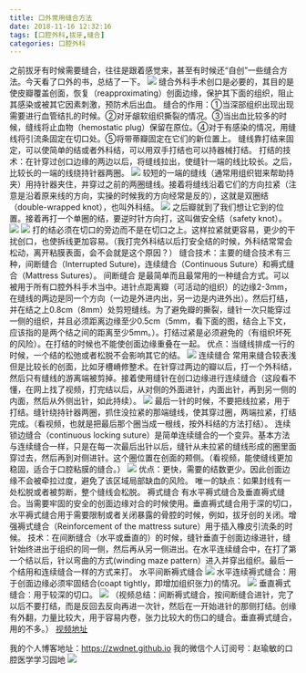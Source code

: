 ```yaml
---
title: 口外常用缝合方法
date: 2018-11-16 12:32:16
tags: [口腔外科,拔牙,缝合]
categories: 口腔外科
---
```

之前拔牙有时候需要缝合，往往是跟着感觉来，甚至有时候还“自创”一些缝合方法。今天看了口外的书，总结了一下。
![](https://zymblog-1258069789.cos.ap-chengdu.myqcloud.com/blog0007-kwcyfhff/01.jpg)
缝合外科手术创口是必要的，其目的是使皮瓣覆盖创面，恢复（reapproximating）创面边缘，保护其下面的组织，阻止其感染或被其它因素刺激，预防术后出血。
缝合的作用：①当深部组织出现出现需要进行血管结扎的时候。②对牙龈软组织撕裂的情况。③当出血比较多的时候，缝线将止血物（hemostatic plug）保留在原位。④对于有感染的情况，用缝线将引流条固定在切口处。⑤将带蒂瓣固定在它们的新位置上。
缝线靠打结来固定，可以使简单的结或者外科结，可以用双手打结也可以持器械打结。
打结的技术：在针穿过创口边缘的两边以后，将缝线拉出，使缝针一端的线比较长。之后，比较长的一端的线绕持针器两圈。
![](https://zymblog-1258069789.cos.ap-chengdu.myqcloud.com/blog0007-kwcyfhff/02.jpg)
较短的一端的缝线（通常用组织钳来帮助持夹）用持针器夹住，并穿过之前的两圈缝线。接着将缝线沿着它们的方向拉紧（注意是沿着原来线的方向，实操的时候我的方向经常是反的），这就是双圈结（double-wrapped knot），也叫外科结。
![](https://zymblog-1258069789.cos.ap-chengdu.myqcloud.com/blog0007-kwcyfhff/03.jpg)
之后瓣就到了我们想让它到的位置。接着再打一个单圈的结，要逆时针方向打，这叫做安全结（safety knot）。
![](https://zymblog-1258069789.cos.ap-chengdu.myqcloud.com/blog0007-kwcyfhff/04.jpg)
![](https://zymblog-1258069789.cos.ap-chengdu.myqcloud.com/blog0007-kwcyfhff/05.jpg)
打的结必须在切口的旁边而不是在切口之上。这样拉紧就更容易，更少的干扰创口，也使拆线更加容易。（我打完外科结以后打安全结的时候，外科结常常会松动，离开粘膜表面，会不会就是这个原因？）
缝合技术：主要的缝合技术有三种，间断缝合（Interrupted Suture)，连续缝合（Continuous Suture）和褥式缝合（Mattress Sutures）。
间断缝合
是最简单而且最常用的一种缝合方式。可以被用于所有口腔外科手术当中。进针点距离瓣（可活动的组织）的边缘2-3mm，在缝线的两边是同一个方向（一边是外进内出，另一边是内进外出）。然后打结，并在结之上0.8cm（8mm）处剪短缝线。为了避免瓣的撕裂，缝针一次只能穿过一侧的组织，并且必须距离边缘至少0.5cm（5mm，看下面的图，结合上下文，应该指的是两个结之间的距离至少5mm。）。打结过紧是必须避免的（有组织坏死的风险）。在打结的时候也不能使创面边缘重叠在一起。
优点：当缝线排成一行的时候，一个结的松弛或者松脱不会影响其它的结。
![](https://zymblog-1258069789.cos.ap-chengdu.myqcloud.com/blog0007-kwcyfhff/06.jpg)
连续缝合
常用来缝合较表浅但是比较长的创面，比如牙槽嵴修整术。在针穿过两边的瓣以后，打一个外科结，然后只有缝线的游离端被剪掉。接着使用缝针在创口边缘进行连续缝合（这段看不懂，在网上找了视频，打完结以后，从对侧的外面进针，内面出针，再到另一侧的内面，然后从外侧出针，如此持续）。
![](https://zymblog-1258069789.cos.ap-chengdu.myqcloud.com/blog0007-kwcyfhff/07.jpg)
最后一针的时候，不要把线拉紧，用于打结。缝针绕持针器两圈，抓住没拉紧的那端缝线，使其穿过圈，两端拉紧，打结完成。（看视频，也就是把最后那个圈当成一根线，按外科结的方法打结）。
连续锁边缝合（continuous locking suture）是简单连续缝合的一个变异。基本方法与连续缝合一样，只是在每一次最后出针以后，缝针从未拉紧的缝线形成的圈里面穿过去，然后再到对侧进针。这个圈位置在创面的颊侧。（看视频，能使缝线更加稳固，适合于口腔粘膜的缝合。）
![](https://zymblog-1258069789.cos.ap-chengdu.myqcloud.com/blog0007-kwcyfhff/08.jpg)
优点：更快，需要的结数更少。因此创面边缘不会被牵拉过度，避免了该区域局部缺血的风险。
唯一的缺点：如果封线有一处松脱或者被剪断，整个缝线会松脱。
褥式缝合
有水平褥式缝合及垂直褥式缝合。当需要牢固的安全的创面边缘对合的时候使用。垂直褥式缝合用于深的切口，水平褥式缝合用于需要限制或者关闭暴露的骨腔的时候，例如，拔牙创的关闭。增强褥式缝合（Reinforcement of the mattress suture）用于插入橡皮引流条的时候。
技术：在间断缝合（水平或垂直的）的时候，缝针垂直于创面边缘进针，缝针始终进出于组织的同一侧，然后再从另一侧进出。在水平连续缝合中，在打了第一个结以后，针以弯曲的方式(winding maze pattern）进入并穿出组织。最后一个结用和连续缝合一样的方式来打。
水平间断褥式缝合
![](https://zymblog-1258069789.cos.ap-chengdu.myqcloud.com/blog0007-kwcyfhff/09.jpg)
水平连续褥式缝合：用于创面边缘必须牢固结合(coapt tightly，即增加组织张力)的情况。
![](https://zymblog-1258069789.cos.ap-chengdu.myqcloud.com/blog0007-kwcyfhff/10.jpg)
垂直褥式缝合：用于较深的切口。
![](https://zymblog-1258069789.cos.ap-chengdu.myqcloud.com/blog0007-kwcyfhff/11.jpg)
（视频总结：间断褥式缝合，按间断缝合进针，完了以后不要打结，而是反回去反向再进一次针，然后在一开始进针的那侧打结。创缘有外翻，力量比较大，用于容易内卷，张力比较大的伤口的缝合。垂直褥式缝合，用的不多。）
[视频地址](http://v.youku.com/v_show/id_XOTE2Njc4MjYw.html?sharekey=35a478be9348bcccb51da16a8144606d6)

我的个人博客地址：https://zwdnet.github.io
我的微信个人订阅号：赵瑜敏的口腔医学学习园地
![](https://zymblog-1258069789.cos.ap-chengdu.myqcloud.com/other/wx.jpg)

